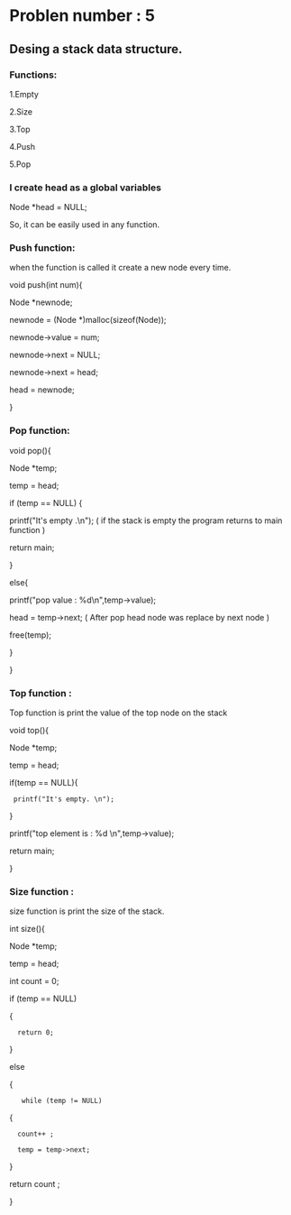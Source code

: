 # Problen number : 5

## Desing a stack data structure.

### Functions:

1.Empty

2.Size

3.Top

4.Push

5.Pop


###  I create head as a  global variables 

Node *head = NULL;

So, it can be easily used in any function.



### Push function: 

when the function is called it create a new node every time.




void push(int num){ 

Node *newnode;

newnode = (Node *)malloc(sizeof(Node));  

newnode->value = num; 

newnode->next = NULL;

newnode->next = head;

head = newnode;

}



### Pop function:

void pop(){

Node *temp; 

temp = head; 

if (temp == NULL) { 

printf("It's empty .\n");                 ( if the stack is empty the program returns to main function )

return main; 

} 

else{ 

printf("pop value : %d\n",temp->value);

head = temp->next;                       ( After pop head node was replace by next node )

free(temp); 

} 

}




### Top function :

Top function is print the value of the top node on the stack  
 
void top(){ 

Node *temp;

temp = head;


 if(temp == NULL){
 
     printf("It's empty. \n");
 }
 

 printf("top element is : %d \n",temp->value);  
 

 return main;
 
}




### Size function :

size function is print the size of the stack. 


int size(){


Node *temp;

temp = head;

  int count = 0;
  
  if (temp == NULL)
  
  {
  
      return 0;
      
  }
  
  else
  
  {
  
       while (temp != NULL)
       
  {
  

      count++ ;
      
      temp = temp->next;
      

  }
  
  return count ;
  
  }
  


